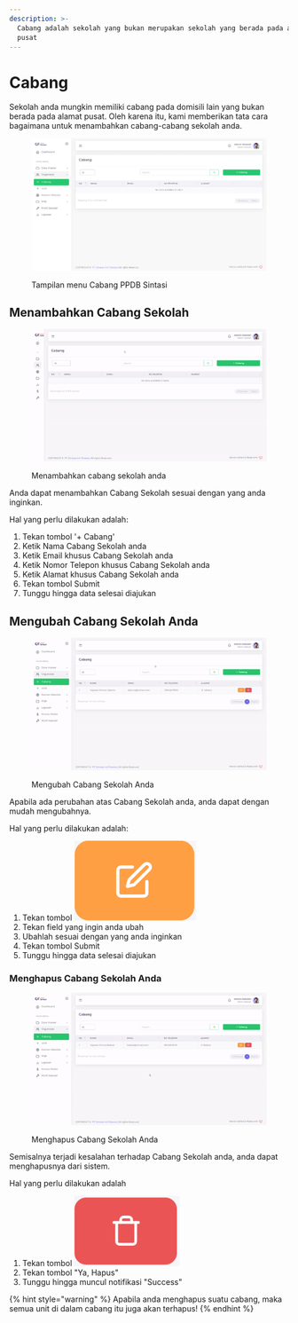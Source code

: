 ```yaml
---
description: >-
  Cabang adalah sekolah yang bukan merupakan sekolah yang berada pada alamat
  pusat
---
```


# Cabang

Sekolah anda mungkin memiliki cabang pada domisili lain yang bukan berada pada alamat pusat. Oleh karena itu, kami memberikan tata cara bagaimana untuk menambahkan cabang-cabang sekolah anda.

<figure><img src="../../.gitbook/assets/image (2).png" alt=""><figcaption><p>Tampilan menu Cabang PPDB Sintasi</p></figcaption></figure>

## Menambahkan Cabang Sekolah

<figure><img src="../../.gitbook/assets/ezgif-6-3fb81e2c80.gif" alt=""><figcaption><p>Menambahkan cabang sekolah anda</p></figcaption></figure>

Anda dapat menambahkan Cabang Sekolah sesuai dengan yang anda inginkan.

Hal yang perlu dilakukan adalah:

1. Tekan tombol '+ Cabang'
2. Ketik Nama Cabang Sekolah anda
3. Ketik Email khusus Cabang Sekolah anda
4. Ketik Nomor Telepon khusus Cabang Sekolah anda
5. Ketik Alamat khusus Cabang Sekolah anda
6. Tekan tombol Submit
7. Tunggu hingga data selesai diajukan

## Mengubah Cabang Sekolah Anda

<figure><img src="../../.gitbook/assets/ezgif-1-15907c9b31.gif" alt=""><figcaption><p>Mengubah Cabang Sekolah Anda</p></figcaption></figure>

Apabila ada perubahan atas Cabang Sekolah anda, anda dapat dengan mudah mengubahnya.

Hal yang perlu dilakukan adalah:

1. Tekan tombol <img src="../../.gitbook/assets/image (3).png" alt="" data-size="line">
2. Tekan field yang ingin anda ubah
3. Ubahlah sesuai dengan yang anda inginkan
4. Tekan tombol Submit
5. Tunggu hingga data selesai diajukan

### Menghapus Cabang Sekolah Anda

<figure><img src="../../.gitbook/assets/ezgif-1-c70475bffe.gif" alt=""><figcaption><p>Menghapus Cabang Sekolah Anda</p></figcaption></figure>

Semisalnya terjadi kesalahan terhadap Cabang Sekolah anda, anda dapat menghapusnya dari sistem.

Hal yang perlu dilakukan adalah

1. Tekan tombol <img src="../../.gitbook/assets/image (4).png" alt="" data-size="line">
2. Tekan tombol "Ya, Hapus"
3. Tunggu hingga muncul notifikasi "Success"

{% hint style="warning" %}
Apabila anda menghapus suatu cabang, maka semua unit di dalam cabang itu juga akan terhapus!
{% endhint %}
